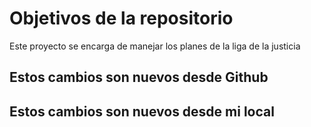 # Objetivos de la repositorio

Este proyecto se encarga de manejar los planes de la liga de la justicia


## Estos cambios son nuevos desde Github
## Estos cambios son nuevos desde mi local

